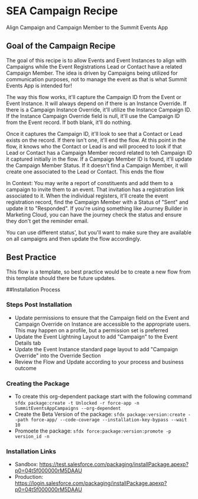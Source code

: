 # SEA Campaign Recipe
 Align Campaign and Campaign Member to the Summit Events App

 ## Goal of the Campaign Recipe
 The goal of this recipe is to allow Events and Event Instances to align with Campaigns while the Event Registrations Lead or Contact have a related Campaign Member. The idea is driven by Campaigns being utilized for communication purposes, not to manage the event as that is what Summit Events App is intended for!

 The way this flow works, it'll capture the Campaign ID from the Event or Event Instance.  It will always depend on if there is an Instance Override.  If there is a Campaign Instance Override, it'll utilize the Instance Campaign ID.  If the Instance Campaign Override field is null, it'll use the Campaign ID from the Event record.  If both blank, it'll do nothing.

 Once it captures the Campaign ID, it'll look to see that a Contact or Lead exists on the record.  If there isn't one, it'll end the flow. At this point in the flow, it knows who the Contact or Lead is and will proceed to look if that Lead or Contact has a Campaign Member record related to teh Campaign ID it captured initially in the flow. If a Campaign Member ID is found, it'll update the Campaign Member Status.  If it doesn't find a Campaign Member, it will create one associated to the Lead or Contact. This ends the flow

 In Context: You may write a report of constituents and add them to a campaign to invite them to an event. That invitation has a registration link associated to it. When the individual registers, it'll create the event registration record, find the Campaign Member with a Status of "Sent" and update it to "Responded".  If you're using something like Journey Builder in Marketing Cloud, you can have the journey check the status and ensure they don't get the reminder email.

 You can use different status', but you'll want to make sure they are available on all campaigns and then update the flow accordingly.

 ## Best Practice
 This flow is a template, so best practice would be to create a new flow from this template should there be future updates.

##Installation Process

### Steps Post Installation
- Update permissions to ensure that the Campaign field on the Event and Campaign Override on Instance are accessible to the appropriate users. This may happen on a profile, but a permission set is preferred
- Update the Event Lightning Layout to add "Campaign" to the Event Details tab
- Update the Event Instance standard page layout to add "Campaign Override" into the Override Section
- Review the Flow and Update according to your process and business outcome

### Creating the Package
- To create this org-dependent package start with the following command `sfdx package:create -t Unlocked -r force-app -n SummitEventsAppCampaigns --org-dependent`
- Create the Beta Version of the package: `sfdx package:version:create --path force-app/ --code-coverage --installation-key-bypass --wait 10`
- Promoete the package: `sfdx force:package:version:promote -p version_id -n`

### Installation Links
- Sandbox: https://test.salesforce.com/packaging/installPackage.apexp?p0=04t5f000000rM5DAAU
- Production: https://login.salesforce.com/packaging/installPackage.apexp?p0=04t5f000000rM5DAAU
